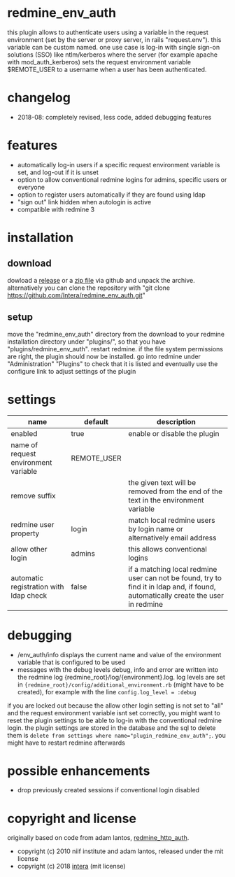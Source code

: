 # redmine_env_auth
this plugin allows to authenticate users using a variable in the request environment (set by the server or proxy server, in rails "request.env"). this variable can be custom named. one use case is log-in with single sign-on solutions (SSO) like ntlm/kerberos where the server (for example apache with mod_auth_kerberos) sets the request environment variable $REMOTE_USER to a username when a user has been authenticated.

# changelog
* 2018-08: completely revised, less code, added debugging features

# features
* automatically log-in users if a specific request environment variable is set, and log-out if it is unset
* option to allow conventional redmine logins for admins, specific users or everyone
* option to register users automatically if they are found using ldap
* "sign out" link hidden when autologin is active
* compatible with redmine 3

# installation
## download
dowload a [release](https://github.com/Intera/redmine_env_auth/releases) or a [zip file](https://github.com/Intera/redmine_env_auth/archive/master.zip) via github and unpack the archive.
alternatively you can clone the repository with "git clone https://github.com/Intera/redmine_env_auth.git"

## setup
move the "redmine_env_auth" directory from the download to your redmine installation directory under "plugins/", so that you have "plugins/redmine_env_auth". restart redmine. if the file system permissions are right, the plugin should now be installed. go into redmine under "Administration" "Plugins" to check that it is listed and eventually use the configure link to adjust settings of the plugin

# settings
|name|default|description|
|----|-------|-----------|
|enabled|true|enable or disable the plugin|
|name of request environment variable|REMOTE_USER||
|remove suffix||the given text will be removed from the end of the text in the environment variable|
|redmine user property|login|match local redmine users by login name or alternatively email address|
|allow other login|admins|this allows conventional logins|
|automatic registration with ldap check|false|if a matching local redmine user can not be found, try to find it in ldap and, if found, automatically create the user in redmine|

# debugging
* /env_auth/info displays the current name and value of the environment variable that is configured to be used
* messages with the debug levels debug, info and error are written into the redmine log {redmine_root}/log/{environment}.log. log levels are set in ``{redmine_root}/config/additional_environment.rb`` (might have to be created), for example with the line ``config.log_level = :debug``

if you are locked out because the allow other login setting is not set to "all" and the request environment variable isnt set correctly, you might want to reset the plugin settings to be able to log-in with the conventional redmine login. the plugin settings are stored in the database and the sql to delete them is ``delete from settings where name="plugin_redmine_env_auth";``. you might have to restart redmine afterwards

# possible enhancements
* drop previously created sessions if conventional login disabled

# copyright and license
originally based on code from adam lantos, [redmine_http_auth](https://github.com/AdamLantos/redmine_http_auth).
* copyright (c) 2010 niif institute and adam lantos, released under the mit license
* copyright (c) 2018 [intera](https://www.intera.de/) (mit license)
